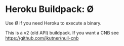 # Heroku Buildpack: Ø

Use Ø if you need Heroku to execute a binary.

This is a v2 (old API) buildpack. If you want a CNB see https://github.com/jkutner/null-cnb
